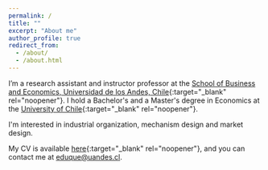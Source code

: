 ```yaml
---
permalink: /
title: ""
excerpt: "About me"
author_profile: true
redirect_from: 
  - /about/
  - /about.html
---
```



I’m a research assistant and instructor professor at the [School of Business and Economics, Universidad de los Andes, Chile](https://www.uandes.cl/sbe/){:target="_blank" rel="noopener"}. I hold a Bachelor's and a Master's degree in Economics at the [University of Chile](https://econ.uchile.cl/){:target="_blank" rel="noopener"}. 

I'm interested in industrial organization, mechanism design and market design.

My CV is available [here](https://www.dropbox.com/scl/fi/xngsou5pdtliznh09lsqc/CV.pdf?rlkey=tne40au3tiyc8vuoy46gzm9aq&dl=0){:target="_blank" rel="noopener"}, and you can contact me at [eduque@uandes.cl](mailto:eduque@uandes.cl).


